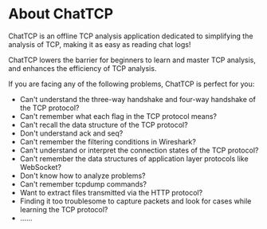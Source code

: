 # About ChatTCP

ChatTCP is an offline TCP analysis application dedicated to simplifying the analysis of TCP, making it as easy as reading chat logs!

ChatTCP lowers the barrier for beginners to learn and master TCP analysis, and enhances the efficiency of TCP analysis.

If you are facing any of the following problems, ChatTCP is perfect for you:

* Can't understand the three-way handshake and four-way handshake of the TCP protocol?
* Can't remember what each flag in the TCP protocol means?
* Can't recall the data structure of the TCP protocol?
* Don't understand ack and seq?
* Can't remember the filtering conditions in Wireshark?
* Can't understand or interpret the connection states of the TCP protocol?
* Can't remember the data structures of application layer protocols like WebSocket?
* Don't know how to analyze problems?
* Can't remember tcpdump commands?
* Want to extract files transmitted via the HTTP protocol?
* Finding it too troublesome to capture packets and look for cases while learning the TCP protocol?
* ......
